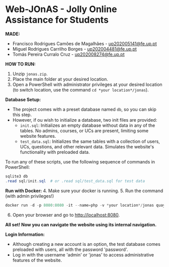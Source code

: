 # Web-JOnAS - Jolly Online Assistance for Students

**MADE:**
- Francisco Rodrigues Camões de Magalhães - [up202005141@fe.up.pt](mailto:up202005141@fe.up.pt)
- Miguel Rodrigues Carrilho Borges - [up202004481@fe.up.pt](mailto:up202004481@fe.up.pt)
- Tomás Pereira Curralo Cruz - [up202008274@fe.up.pt](mailto:up202008274@fe.up.pt)

**HOW TO RUN:**

1. Unzip `jonas.zip`.
2. Place the main folder at your desired location.
3. Open a PowerShell with administrator privileges at your desired location (to switch location, use the command `cd *your location*/jonas`).

**Database Setup:**
   - The project comes with a preset database named `db`, so you can skip this step.
   - However, if ou wish to initialize a database, two init files are provided:
      - `init.sql`: Initializes an empty database without data in any of the tables. No admins, courses, or UCs are present, limiting some website features.
      - `test_data.sql`: Initializes the same tables with a collection of users, UCs, questions, and other relevant data. Simulates the website's functionality with preloaded data.

   To run any of these scripts, use the following sequence of commands in PowerShell:
   ```powershell
   sqlite3 db
   .read sql/init.sql  # or .read sql/test_data.sql for test data
   ``` 

**Run with Docker:** 
4. Make sure your docker is running.
5. Run the command (with admin privileges!)
 ```powershell
 docker run -d -p 8080:8080 -it --name=php -v *your location*/jonas quay.io/vesica/php73:de
 ```
 
6. Open  your  browser  and  go  to  [http://localhost:8080](http://localhost:8080).
 

**All set! Now you can navigate the website using its internal navigation.**


**Login Information:**
   - Although creating a new account is an option, the test database comes preloaded with users, all with the password 'password'.
   - Log in with the username 'admin' or 'jonas' to access administrative features of the website.
